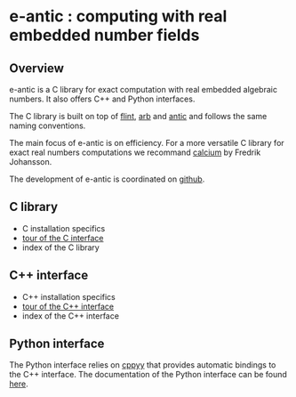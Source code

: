 # e-antic : computing with real embedded number fields

## Overview

e-antic is a C library for exact computation with real embedded algebraic
numbers. It also offers C++ and Python interfaces.

The C library is built on top of [flint](flintlib.org/),
[arb](https://fredrikj.net/arb/) and [antic](https://github.com/wbhart/antic)
and follows the same naming conventions.

The main focus of e-antic is on efficiency. For a more versatile C
library for exact real numbers computations we recommand
[calcium](https://fredrikj.net/calcium/) by Fredrik Johansson.

The development of e-antic is coordinated on [github](https://github.com/flatsurf/e-antic).

## C library

* C installation specifics
* [tour of the C interface](overview_c.md)
* index of the C library

## C++ interface

* C++ installation specifics
* [tour of the C++ interface](overview_cxx.md)
* index of the C++ interface

## Python interface

The Python interface relies on [cppyy](https://cppyy.readthedocs.io/en/latest/)
that provides automatic bindings to the C++ interface. The documentation of the
Python interface can be found [here](pyeantic/html/index.html).
